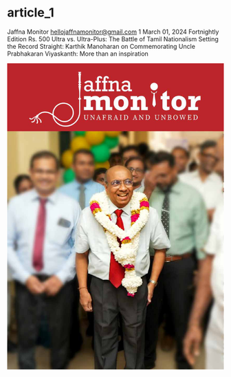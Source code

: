 # article_1

Jaffna Monitor
hellojaffnamonitor@gmail.com
1
March 01, 2024
Fortnightly Edition
Rs. 500
Ultra vs. Ultra-Plus: 
The Battle of Tamil Nationalism
Setting the Record Straight: 
Karthik Manoharan on 
Commemorating Uncle 
Prabhakaran
Viyaskanth: 
More than an 
inspiration

![p001_i1.jpg](images_out/001_article_1/p001_i1.jpg)

